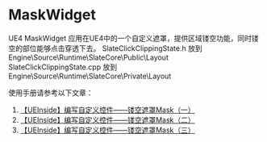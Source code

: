 # MaskWidget
UE4 MaskWidget
应用在UE4中的一个自定义遮罩，提供区域镂空功能，同时镂空的部位能够点击穿透下去。
SlateClickClippingState.h   放到 Engine\Source\Runtime\SlateCore\Public\Layout
SlateClickClippingState.cpp 放到 Engine\Source\Runtime\SlateCore\Private\Layout

使用手册请参考以下文章：
1. [【UEInside】编写自定义控件——镂空遮罩Mask（一）](https://zhuanlan.zhihu.com/p/353874773)
2. [【UEInside】编写自定义控件——镂空遮罩Mask（二）](https://zhuanlan.zhihu.com/p/354708184)
3. [【UEInside】编写自定义控件——镂空遮罩Mask（三）](https://zhuanlan.zhihu.com/p/354793040)
